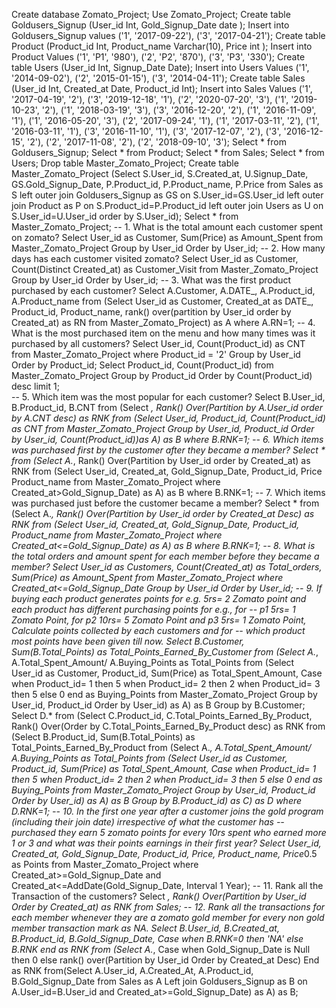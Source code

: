 Create database Zomato_Project;
Use Zomato_Project;
Create table Goldusers_Signup
(User_id Int,
 Gold_Signup_Date date
);
Insert into Goldusers_Signup values 
('1', '2017-09-22'),
('3', '2017-04-21');
Create table Product 
(Product_id Int,
 Product_name Varchar(10),
 Price int
);
Insert into Product Values
('1', 'P1', '980'),
('2', 'P2', '870'),
('3', 'P3', '330');
Create table Users
(User_id Int,
 Signup_Date Date);
 Insert into Users Values
 ('1', '2014-09-02'),
 ('2', '2015-01-15'),
 ('3', '2014-04-11');
Create table Sales
(User_id Int,
Created_at Date,
Product_id Int);
Insert into Sales Values 
('1', '2017-04-19', '2'),
('3', '2019-12-18', '1'),
('2', '2020-07-20', '3'),
('1', '2019-10-23', '2'),
('1', '2018-03-19', '3'),
('3', '2016-12-20', '2'),
('1', '2016-11-09', '1'),
('1', '2016-05-20', '3'),
('2', '2017-09-24', '1'),
('1', '2017-03-11', '2'),
('1', '2016-03-11', '1'),
('3', '2016-11-10', '1'),
('3', '2017-12-07', '2'),
('3', '2016-12-15', '2'),
('2', '2017-11-08', '2'),
('2', '2018-09-10', '3');
Select * from Goldusers_Signup;
Select * from Product;
Select * from Sales;
Select * from Users;
Drop table Master_Zomato_Project;
Create table Master_Zomato_Project (Select S.User_id, S.Created_at, U.Signup_Date, GS.Gold_Signup_Date, 
P.Product_id, P.Product_name, P.Price from Sales as S 
left outer join Goldusers_Signup as GS on S.User_id=GS.User_id
left outer join Product as P on S.Product_id=P.Product_id
left outer join Users as U on S.User_id=U.User_id order by S.User_id);
Select * from Master_Zomato_Project;
-- 1. What is the total amount each customer spent on zomato?
Select User_id as Customer, Sum(Price) as Amount_Spent from Master_Zomato_Project 
Group by User_id
Order by User_id;
-- 2. How many days has each customer visited zomato?
Select User_id as Customer, Count(Distinct Created_at) as Customer_Visit from Master_Zomato_Project
Group by User_id
Order by User_id;
-- 3. What was the first product purchased by each customer?
Select A.Customer, A.DATE_, A.Product_id, A.Product_name from (Select User_id as Customer, Created_at as DATE_, Product_id, Product_name, 
rank() over(partition by User_id order by Created_at) as RN 
from Master_Zomato_Project) as A where A.RN=1;
-- 4. What is the most purchased item on the menu and how many times was it purchased by all customers?
Select User_id, Count(Product_id) as CNT from Master_Zomato_Project where 
Product_id = '2'
Group by User_id
Order by Product_id;
Select Product_id, Count(Product_id) from Master_Zomato_Project 
Group by Product_id
Order by Count(Product_id) desc limit 1;	
-- 5. Which item was the most popular for each customer?
Select B.User_id, B.Product_id, B.CNT from (Select *, Rank() Over(Partition by A.User_id order by A.CNT desc) as RNK from 
(Select User_id, Product_id, Count(Product_id) as CNT
from Master_Zomato_Project
Group by User_id, Product_id
Order by User_id, Count(Product_id))as A) as B where B.RNK=1;
-- 6. Which items was purchased first by the customer after they became a member?
Select * from (Select A.*, Rank() Over(Partition by User_id order by Created_at) as RNK from 
(Select User_id, Created_at, Gold_Signup_Date, Product_id, Price
Product_name from Master_Zomato_Project where Created_at>Gold_Signup_Date) as A) as B where B.RNK=1;
-- 7. Which items was purchased just before the customer became a member?
Select * from (Select A.*, Rank() Over(Partition by User_id order by Created_at Desc) as RNK from 
(Select User_id, Created_at, Gold_Signup_Date, Product_id, 
Product_name from Master_Zomato_Project where Created_at<=Gold_Signup_Date) as A) as B where B.RNK=1;
-- 8. What is the total orders and amount spent for each member before they became a member?
Select User_id as Customers, Count(Created_at) as Total_orders, Sum(Price) as Amount_Spent from 
Master_Zomato_Project where Created_at<=Gold_Signup_Date
Group by User_id
Order by User_id;
-- 9. If buying each product generates points for e.g. 5rs= 2 Zomato point and each product has different purchasing points for e.g., for
-- p1 5rs= 1 Zomato Point, for p2 10rs= 5 Zomato Point and p3 5rs= 1 Zomato Point, Calculate points collected by each customers and for 
-- which product most points have been given till now.
Select B.Customer, Sum(B.Total_Points) as Total_Points_Earned_By_Customer from (Select A.*, A.Total_Spent_Amount/ A.Buying_Points as 
Total_Points from
(Select User_id as Customer, Product_id, Sum(Price) as Total_Spent_Amount, 
	Case when Product_id= 1 then 5 
		when Product_id= 2 then 2 
		when Product_id= 3 then 5 else 0 
		end as Buying_Points from Master_Zomato_Project
	Group by User_id, Product_id 
	Order by User_id) as A) as B
Group by B.Customer;
Select D.* from (Select C.Product_id, C.Total_Points_Earned_By_Product, Rank() Over(Order by C.Total_Points_Earned_By_Product desc) 
as RNK from (Select B.Product_id, Sum(B.Total_Points) as 
Total_Points_Earned_By_Product from (Select A.*, A.Total_Spent_Amount/ A.Buying_Points as 
Total_Points from
(Select User_id as Customer, Product_id, Sum(Price) as Total_Spent_Amount, 
	Case when Product_id= 1 then 5 
		when Product_id= 2 then 2 
		when Product_id= 3 then 5 else 0 
		end as Buying_Points from Master_Zomato_Project
	Group by User_id, Product_id 
	Order by User_id) as A) as B
Group by B.Product_id) as C) as D where D.RNK=1;
-- 10. In the first one year after a customer joins the gold program (including their join date) irrespective of what the customer has 
-- purchased they earn 5 zomato points for every 10rs spent who earned more 1 or 3 and what was their points earnings in their first year?
Select User_id, Created_at, Gold_Signup_Date, Product_id, Price, Product_name, Price*0.5 as Points from Master_Zomato_Project 
where Created_at>=Gold_Signup_Date and Created_at<=AddDate(Gold_Signup_Date, Interval 1 Year);
-- 11. Rank all the Transaction of the customers?
Select *, Rank() Over(Partition by User_id Order by Created_at) as RNK from Sales;
-- 12. Rank all the transactions for each member whenever they are a zomato gold member for every non gold member transaction mark as NA.
Select B.User_id, B.Created_at, B.Product_id, B.Gold_Signup_Date, Case when B.RNK=0 then 'NA' else B.RNK end as RNK 
from (Select A.*, Case when Gold_Signup_Date is Null then 0 else rank() over(Partition by User_id Order by Created_at Desc) End as RNK 
from(Select A.User_id, A.Created_At, A.Product_id, B.Gold_Signup_Date from Sales as A Left join
Goldusers_Signup as B on A.User_id=B.User_id and Created_at>=Gold_Signup_Date) as A) as B;
